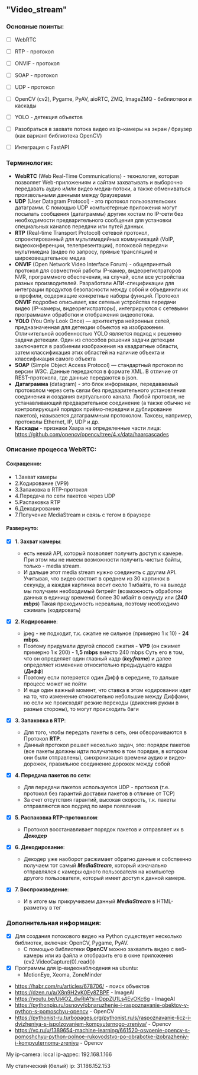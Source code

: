 ## "Video_stream"

### Основные поинты:

- [ ] WebRTC
- [ ] RTP - протокол
- [ ] ONVIF - протокол
- [ ] SOAP - протокол
- [ ] UDP - протокол
- [ ] OpenCV (cv2), Pygame, PyAV, aioRTC, ZMQ, ImageZMQ - библиотеки и каскады
- [ ] YOLO - детекция объектов
- [ ] Разобраться в захвате потока видео из ip-камеры на экран / браузер (как вариант библиотека OpenCV)
- [ ] Интеграция с FastAPI




### Терминология:
- **WebRTC** (Web Real-Time Communications) - технология, которая позволяет Web-приложениям и сайтам захватывать и выборочно передавать аудио и/или видео медиа-потоки, а также обмениваться произвольными данными между браузерами
- **UDP** (User Datagram Protocol) - это протокол пользовательских датаграмм. С помощью UDP компьютерные приложения могут посылать сообщения (датаграммы) другим хостам по IP-сети без необходимости предварительного сообщения для установки специальных каналов передачи или путей данных.
- **RTP** (Real-time Transport Protocol) сетевой протокол, спроектированный для мультимедийных коммуникаций (VoIP, видеоконференции, телепрезентации), потоковой передачи мультимедиа (видео по запросу, прямые трансляции) и широковещательное медиа
- **ONVIF** (Open Network Video Interface Forum) - общепринятый протокол для совместной работы IP-камер, видеорегистраторов NVR, программного обеспечения, на случай, если все устройства разных производителей. Разработали АПИ-спецификации для интеграции продуктов безопасности между собой и объединили их в профили, содержащие конкретные наборы функций. Протокол **ONVIF** подробно описывает, как сетевые устройства передачи видео (IP-камеры, видеорегистраторы), интегрируются с сетевыми программами обработки и отображения видеопотока.
- **YOLO** (You Only Look Once) — архитектура нейронных сетей, предназначенная для детекции объектов на изображении. Отличительной особенностью YOLO является подход к решению задачи детекции. Один из способов решения задачи детекции заключается в разбиении изображения на квадратные области, затем классификация этих областей на наличие объекта и классификация самого объекта
- **SOAP** (Simple Object Access Protocol) — стандартный протокол по версии W3C. Данные передаются в формате XML. В отличие от REST-протокола, где данные передаются в json.
- **Датаграмма** (datagram) - это блок информации, передаваемый протоколом через сеть связи без предварительного установления соединения и создания виртуального канала. Любой протокол, не устанавливающий предварительное соединение (а также обычно не контролирующий порядок приёмо-передачи и дублирование пакетов), называется датаграммным протоколом. Таковы, например, протоколы Ethernet, IP, UDP и др.
- **Каскады** - признаки Хаара на определенные части лица: https://github.com/opencv/opencv/tree/4.x/data/haarcascades

### Описание процесса WebRTC:

#### Сокращенно:
  - 1.Захват камеры
  - 2.Кодирование (VP9)
  - 3.Запаковка в RTP-протокол
  - 4.Передача по сети пакетов через UDP
  - 5.Распаковка RTP
  - 6.Декодирование
  - 7.Получение MediaStream и связь с тегом в браузере

#### Развернуто:
- [x] **1. Захват камеры**:
  - есть некий API, который позволяет получить доступ к камере.
  При этом мы не имеем возможности получить чистые байты, только - media stream.
  - И дальше этот media stream нужно соединить с другим API.
  Учитывая, что видео состоит в среднем из 30 картинок в секунду, а каждая картинка весит около 1 мбайта,
  то на выходе мы получаем необходимый битрейт (возможность обработки данных в единицу времени) более 30 мбайт в секунду или (***240 mbps***)
  Такая проходимость нереальна, поэтому необходимо сжимать (кодировать)

- [x] **2. Кодирование**:
  - jpeg - не подходит, т.к. сжатие не сильное (примерно 1 к 10) - **24 mbps**.
  - Поэтому придумали другой способ сжатия - **VP9** (он сжимет примерно 1 к 200) - **1,5 mbps** вместо 240 mbps
  Суть его в том, что он определяет один главный кадр (***keyframe***) и далее определяет изменение относительно предыдущего кадра (***Дифф***)
  - Поэтому если потеряется один Дифф в середине, то дальше процесс может не пойти
  - И еще один важный момент, что ставка в этом кодировании идет на то, что изменение относительно небольшие между Диффами, но если же происходят резкие переходы (движения рукми в разные стороны), то могут происходить баги

- [x] **3. Запаковка в RTP**:
  - Для того, чтобы передать пакеты в сеть, они обворачиваются в Протокол **RTP**.
  - Данный протокол решает несколько задач, это: порядок пакетов (все пакеты должны идти получателю в том порядке, в котором они были отправлены), синхронизация времени аудио и видео-дорожек, правильное соединение дорожек между собой

- [x] **4. Передача пакетов по сети**:
  - Для передачи пакетов используется UDP - протокол (т.е. протокол без гарантий доставки пакетов в отличие от TCP)
  - За счет отсутствия гарантий, высокая скорость, т.к. пакеты отправляются все подряд по мере появления

- [x] **5. Распаковка RTP-протоколом**:
  - Протокол восстанавливает порядок пакетов и отправляет их в ***Декодер***

- [x] **6. Декодирование**:
  - Декодер уже наоборот расжимает обратно данные и собственно получаем тот самый ***MediaStream***, который изначально отправлялся с камеры одного пользователя на компьютер другого пользователя, который имеет доступ к данной камере.

- [x] **7. Воспроизведение**:
  - И в итоге мы прикручиваем данный ***MediaStream*** в HTML-разметку в тег


### Дополнительная информация:
- [x] Для создания потокового видео на Python существует несколько библиотек, включая: OpenCV, Pygame, PyAV.
  - C помощью библиотеки **OpenCV** можно захватить видео с веб-камеры или из файла и отобразить его в окне приложения (cv2.VideoCapture(0).read())
- [x] Программы для ip-видеонаблюдения на ubuntu:
  - MotionEye, Xeoma, ZoneMinder


- https://habr.com/ru/articles/678706/ - поиск объектов
- https://dzen.ru/a/X8n9H2vK0Ey8ZBPF   - ImageAI
- https://youtu.be/Uj4O2_dwRiA?si=DppZU1Ls4EvOKc6g - ImageAI
- https://pythonpip.ru/osnovy/obnaruzhenie-i-raspoznavanie-obektov-v-python-s-pomoschyu-opencv - OpenCV
- https://pythonist-ru.turbopages.org/pythonist.ru/s/raspoznavanie-licz-i-dvizheniya-s-ispolzovaniem-kompyuternogo-zreniya/ - Opencv
- https://vc.ru/u/1389654-machine-learning/661520-osvoenie-opencv-s-pomoshchyu-python-polnoe-rukovodstvo-po-obrabotke-izobrazheniy-i-kompyuternomu-zreniyu - Opencv


My ip-camera:
local ip-адрес: 192.168.1.166

My статический (белый) ip: 31.186.152.153
